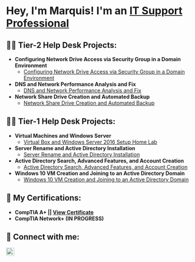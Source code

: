 <h1>Hey, I'm Marquis! I'm an <a href="https://github.com/Masterquis">IT Support Professional</a></h1>

<h2>👨‍💻 Tier-2 Help Desk Projects:</h2>

- <b>Configuring Network Drive Access via Security Group in a Domain Environment</b>
  - [Configuring Network Drive Access via Security Group in a Domain Environment](https://github.com/Masterquis/NetworkShareSecurity)
- <b>DNS and Network Performance Analysis and Fix</b>
  - [DNS and Network Performance Analysis and Fix](https://github.com/Masterquis/DNSAnalysis)
- <b>Network Share Drive Creation and Automated Backup</b>
  - [Network Share Drive Creation and Automated Backup](https://github.com/Masterquis/NetworkShareAndBackup)
    
<h2>👨‍💻 Tier-1 Help Desk Projects:</h2>

- <b>Virtual Machines and Windows Server</b>
  - [Virtual Box and Windows Server 2016 Setup Home Lab](https://github.com/Masterquis/VMAndWindowsServerLab/)
- <b>Server Rename and Active Directory Installation</b>
  - [Server Rename and Active Directory Installation](https://github.com/Masterquis/ActiveDirectoryInstall/)
- <b>Active Directory Search, Advanced Features, and Account Creation</b>
  - [Active Directory Search, Advanced Features, and Account Creation](https://github.com/Masterquis/AccountCreationAndFeatures/)
- <b>Windows 10 VM Creation and Joining to an Active Directory Domain</b>
  - [Windows 10 VM Creation and Joining to an Active Directory Domain](https://github.com/Masterquis/Windows10JoinDomain/)

<h2>🌱 My Certifications:</h2>

- <b>CompTIA A+ || <a href="https://drive.google.com/file/d/1qAYqqyoGL0ZBmG_k6oRY5M5qDNslo27N/view?usp=sharing">View Certificate</a></b>
  <!-- - [Virtual Box and Windows Server 2016 Setup Home Lab](https://github.com/joshmadakor1/Algorithms-Practice) -->
- <b>CompTIA Network+ (IN PROGRESS)</b>
  <!-- - [Virtual Box and Windows Server 2016 Setup Home Lab](https://github.com/joshmadakor1/Algorithms-Practice) -->

<!-- <h2>📺 Popular YouTube Videos</h2>

- [How to get into Cybersecurity Starting From Zero](https://www.youtube.com/watch?v=a83ASGn_V_s)
- [A Day in the Life of a Cybersecurity Anayst](https://www.youtube.com/watch?v=uHy3oM7NnoU)
- [How to Create a KeyLogger (C#)](https://www.youtube.com/watch?v=N-L9hklSlNk)
- [Ransomware Demonstration (C#)](https://www.youtube.com/watch?v=OfvdQeh79s0)
- [Is WGU Legit?](https://www.youtube.com/watch?v=E2MwRWxDBkA) -->

<h2> 🤳 Connect with me:</h2>

[<img align="left" alt="MarquisPersley | LinkedIn" width="22px" src="https://cdn.jsdelivr.net/npm/simple-icons@v3/icons/linkedin.svg" />][linkedin]

 [linkedin]: https://linkedin.com/in/marquispersley

<!--
**joshmadakor1/joshmadakor1** is a ✨ _special_ ✨ repository because its `README.md` (this file) appears on your GitHub profile.

Here are some ideas to get you started:

- 🔭 I’m currently working on ...
- 🌱 I’m currently learning ...
- 👯 I’m looking to collaborate on ...
- 🤔 I’m looking for help with ...
- 💬 Ask me about ...
- 📫 How to reach me: ...
- 😄 Pronouns: ...
- ⚡ Fun fact: ...
-->
